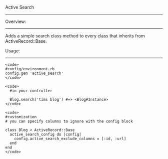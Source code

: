 Active Search
***

Overview:
***
  Adds a simple search class method to every class that inherits from ActiveRecord::Base.
  
Usage:
***

    <code>
    #config/environment.rb
    config.gem 'active_search'
    </code>
    
    <code>
      #in your controller

      Blog.search('tims blog') #=> <Blog#Instance>
    </code>

    <code>  
    #customization
    # you can specify columns to ignore with the config block

    class Blog < ActiveRecord::Base
      active_search_config do |config|
        config.active_search_exclude_columns = [:id, :url]
      end
    end
    </code>